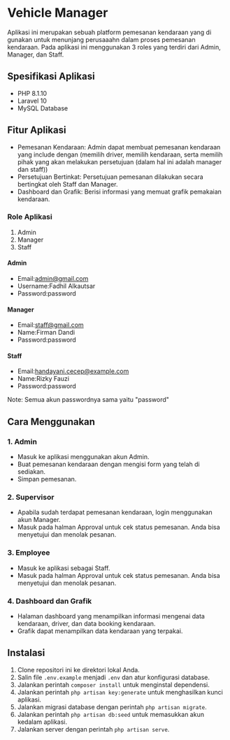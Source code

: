 # Vehicle Manager

Aplikasi ini merupakan sebuah platform pemesanan kendaraan yang di gunakan untuk menunjang perusaaahn dalam proses pemesanan kendaraan. Pada aplikasi ini menggunakan 3 roles yang terdiri dari Admin, Manager, dan Staff.

## Spesifikasi Aplikasi

-   PHP 8.1.10
-   Laravel 10
-   MySQL Database

## Fitur Aplikasi

-   Pemesanan Kendaraan: Admin dapat membuat pemesanan kendaraan yang include dengan (memilih driver, memilih kendaraan, serta memilih pihak yang akan melakukan persetujuan (dalam hal ini adalah manager dan staff))
-   Persetujuan Bertinkat: Persetujuan pemesanan dilakukan secara bertingkat oleh Staff dan Manager.
-   Dashboard dan Grafik: Berisi informasi yang memuat grafik pemakaian kendaraan.

### Role Aplikasi

1. Admin
2. Manager
3. Staff

#### Admin

-   Email:admin@gmail.com
-   Username:Fadhil Alkautsar
-   Password:password

#### Manager

-   Email:staff@gmail.com
-   Name:Firman Dandi
-   Password:password

#### Staff

-   Email:handayani.cecep@example.com
-   Name:Rizky Fauzi
-   Password:password

Note: Semua akun passwordnya sama yaitu "password"

## Cara Menggunakan

### 1. Admin

-   Masuk ke aplikasi menggunakan akun Admin.
-   Buat pemesanan kendaraan dengan mengisi form yang telah di sediakan.
-   Simpan pemesanan.

### 2. Supervisor

-   Apabila sudah terdapat pemesanan kendaraan, login menggunakan akun Manager.
-   Masuk pada halman Approval untuk cek status pemesanan. Anda bisa menyetujui dan menolak pesanan.

### 3. Employee

-   Masuk ke aplikasi sebagai Staff.
-   Masuk pada halman Approval untuk cek status pemesanan. Anda bisa menyetujui dan menolak pesanan.

### 4. Dashboard dan Grafik

-   Halaman dashboard yang menampilkan informasi mengenai data kendaraan, driver, dan data booking kendaraan.
-   Grafik dapat menampilkan data kendaraan yang terpakai.

## Instalasi

1. Clone repositori ini ke direktori lokal Anda.
2. Salin file `.env.example` menjadi `.env` dan atur konfigurasi database.
3. Jalankan perintah `composer install` untuk menginstal dependensi.
4. Jalankan perintah `php artisan key:generate` untuk menghasilkan kunci aplikasi.
5. Jalankan migrasi database dengan perintah `php artisan migrate`.
6. Jalankan perintah `php artisan db:seed` untuk memasukkan akun kedalam aplikasi.
7. Jalankan server dengan perintah `php artisan serve`.
